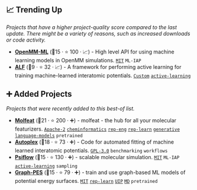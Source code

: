 ## 📈 Trending Up

_Projects that have a higher project-quality score compared to the last update. There might be a variety of reasons, such as increased downloads or code activity._

- <b><a href="https://github.com/openmm/openmm-ml">OpenMM-ML</a></b> (🥈15 ·  ⭐ 100 · 📈) - High level API for using machine learning models in OpenMM simulations. <code><a href="http://bit.ly/34MBwT8">MIT</a></code> <code>ML-IAP</code>
- <b><a href="https://github.com/lanl/ALF">ALF</a></b> (🥉9 ·  ⭐ 32 · 📈) - A framework for performing active learning for training machine-learned interatomic potentials. <code><a href="https://github.com/lanl/ALF/blob/main/LICENSE">Custom</a></code> <a href="https://en.wikipedia.org/wiki/Active_learning_(machine_learning)"><code>active-learning</code></a>

## ➕ Added Projects

_Projects that were recently added to this best-of list._

- <b><a href="https://github.com/datamol-io/molfeat">Molfeat</a></b> (🥈21 ·  ⭐ 200 · ➕) - molfeat - the hub for all your molecular featurizers. <code><a href="http://bit.ly/3nYMfla">Apache-2</a></code> <a href="https://en.wikipedia.org/wiki/Cheminformatics"><code>cheminformatics</code></a> <a href="https://en.wikipedia.org/wiki/Feature_engineering"><code>rep-eng</code></a> <a href="https://en.wikipedia.org/wiki/Feature_learning"><code>rep-learn</code></a> <a href="https://en.wikipedia.org/wiki/Generative_model"><code>generative</code></a> <a href="https://en.wikipedia.org/wiki/Language_model"><code>language-models</code></a> <code>pretrained</code>
- <b><a href="https://github.com/autoatml/autoplex">Autoplex</a></b> (🥈18 ·  ⭐ 73 · ➕) - Code for automated fitting of machine learned interatomic potentials. <code><a href="http://bit.ly/2M0xdwT">GPL-3.0</a></code> <code>benchmarking</code> <code>workflows</code>
- <b><a href="https://github.com/molmod/psiflow">Psiflow</a></b> (🥈15 ·  ⭐ 130 · ➕) - scalable molecular simulation. <code><a href="http://bit.ly/34MBwT8">MIT</a></code> <code>ML-IAP</code> <a href="https://en.wikipedia.org/wiki/Active_learning_(machine_learning)"><code>active-learning</code></a> <code>sampling</code>
- <b><a href="https://github.com/jla-gardner/graph-pes">Graph-PES</a></b> (🥈15 ·  ⭐ 79 · ➕) - train and use graph-based ML models of potential energy surfaces. <code><a href="http://bit.ly/34MBwT8">MIT</a></code> <a href="https://en.wikipedia.org/wiki/Feature_learning"><code>rep-learn</code></a> <a href="https://www.google.com/search?q=universal+interatomic+potential"><code>UIP</code></a> <a href="https://en.wikipedia.org/wiki/Molecular_dynamics"><code>MD</code></a> <code>pretrained</code>

